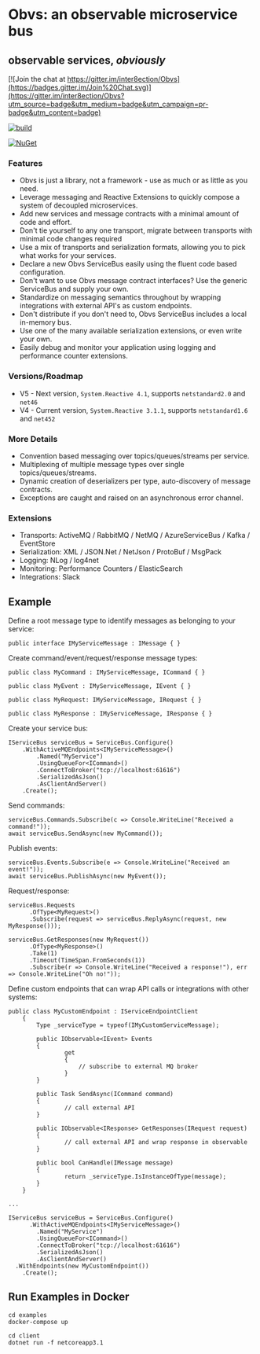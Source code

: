 ﻿
# Obvs: an observable microservice bus
## observable services, *obviously*

[![Join the chat at https://gitter.im/inter8ection/Obvs](https://badges.gitter.im/Join%20Chat.svg)](https://gitter.im/inter8ection/Obvs?utm_source=badge&utm_medium=badge&utm_campaign=pr-badge&utm_content=badge)

[![build](https://ci.appveyor.com/api/projects/status/hcv02eeulvfdr9de?svg=true)](https://ci.appveyor.com/project/inter8ection/obvs)

[![NuGet](https://img.shields.io/nuget/v/Obvs.svg)](https://www.nuget.org/packages/Obvs/)

### Features

* Obvs is just a library, not a framework - use as much or as little as you need.
* Leverage messaging and Reactive Extensions to quickly compose a system of decoupled microservices.
* Add new services and message contracts with a minimal amount of code and effort.
* Don't tie yourself to any one transport, migrate between transports with minimal code changes required
* Use a mix of transports and serialization formats, allowing you to pick what works for your services.
* Declare a new Obvs ServiceBus easily using the fluent code based configuration.
* Don't want to use Obvs message contract interfaces? Use the generic ServiceBus and supply your own.
* Standardize on messaging semantics throughout by wrapping integrations with external API's as custom endpoints.
* Don't distribute if you don't need to, Obvs ServiceBus includes a local in-memory bus.
* Use one of the many available serialization extensions, or even write your own.
* Easily debug and monitor your application using logging and performance counter extensions.

### Versions/Roadmap

* V5 - Next version, `System.Reactive 4.1`, supports `netstandard2.0` and `net46`
* V4 - Current version, `System.Reactive 3.1.1`, supports `netstandard1.6` and `net452` 

### More Details

* Convention based messaging over topics/queues/streams per service.
* Multiplexing of multiple message types over single topics/queues/streams.
* Dynamic creation of deserializers per type, auto-discovery of message contracts.
* Exceptions are caught and raised on an asynchronous error channel.

### Extensions

* Transports: ActiveMQ / RabbitMQ / NetMQ / AzureServiceBus / Kafka / EventStore
* Serialization: XML / JSON.Net / NetJson / ProtoBuf / MsgPack
* Logging: NLog / log4net
* Monitoring: Performance Counters / ElasticSearch
* Integrations: Slack

## Example

Define a root message type to identify messages as belonging to your service:

	public interface IMyServiceMessage : IMessage { }

Create command/event/request/response message types:

	public class MyCommand : IMyServiceMessage, ICommand { }

	public class MyEvent : IMyServiceMessage, IEvent { }

	public class MyRequest: IMyServiceMessage, IRequest { }
	
	public class MyResponse : IMyServiceMessage, IResponse { }

Create your service bus:

	IServiceBus serviceBus = ServiceBus.Configure()
        .WithActiveMQEndpoints<IMyServiceMessage>()
            .Named("MyService")
            .UsingQueueFor<ICommand>()
            .ConnectToBroker("tcp://localhost:61616")
            .SerializedAsJson()
            .AsClientAndServer()
        .Create();

Send commands:

	serviceBus.Commands.Subscribe(c => Console.WriteLine("Received a command!"));
	await serviceBus.SendAsync(new MyCommand());

Publish events:

	serviceBus.Events.Subscribe(e => Console.WriteLine("Received an event!"));
	await serviceBus.PublishAsync(new MyEvent());
	
Request/response:

	serviceBus.Requests
		  .OfType<MyRequest>()
		  .Subscribe(request => serviceBus.ReplyAsync(request, new MyResponse()));
	
	serviceBus.GetResponses(new MyRequest())
		  .OfType<MyResponse>()
		  .Take(1)
		  .Timeout(TimeSpan.FromSeconds(1))
		  .Subscribe(r => Console.WriteLine("Received a response!"), err => Console.WriteLine("Oh no!"));

Define custom endpoints that can wrap API calls or integrations with other systems:
	
	public class MyCustomEndpoint : IServiceEndpointClient
    	{
        	Type _serviceType = typeof(IMyCustomServiceMessage);

        	public IObservable<IEvent> Events
        	{
            		get
            		{
                		// subscribe to external MQ broker
            		}
        	}

        	public Task SendAsync(ICommand command)
        	{
            		// call external API
        	}

        	public IObservable<IResponse> GetResponses(IRequest request)
        	{
            		// call external API and wrap response in observable
        	}

        	public bool CanHandle(IMessage message)
        	{
            		return _serviceType.IsInstanceOfType(message);
        	}
    	}
		
	...

	IServiceBus serviceBus = ServiceBus.Configure()
          .WithActiveMQEndpoints<IMyServiceMessage>()
            .Named("MyService")
            .UsingQueueFor<ICommand>()
            .ConnectToBroker("tcp://localhost:61616")
            .SerializedAsJson()
            .AsClientAndServer()
	  .WithEndpoints(new MyCustomEndpoint())
        .Create();

## Run Examples in Docker

	cd examples
	docker-compose up

	cd client
	dotnet run -f netcoreapp3.1 